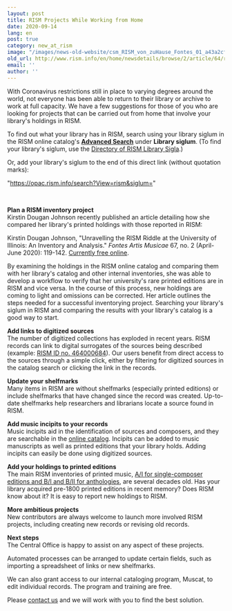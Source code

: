 ```yaml
---
layout: post
title: RISM Projects While Working from Home
date: 2020-09-14
lang: en
post: true
category: new_at_rism
image: "/images/news-old-website/csm_RISM_von_zuHause_Fontes_01_a43a2cfa53.jpg"
old_url: http://www.rism.info/en/home/newsdetails/browse/2/article/64/rism-projects-while-working-from-home.html
email: ''
author: ''
---
```


With Coronavirus restrictions still in place to varying degrees around the world, not everyone has been able to return to their library or archive to work at full capacity. We have a few suggestions for those of you who are looking for projects that can be carried out from home that involve your library's holdings in RISM.   

To find out what your library has in RISM, search using your library siglum in the RISM online catalog's [**Advanced Search**](https://opac.rism.info/advanced-search) under **Library siglum**. (To find your library's siglum, use the [Directory of RISM Library Sigla](/community/development/rism-sigla-directory.html).)   

Or, add your library's siglum to the end of this direct link (without quotation marks):

"https://opac.rism.info/search?View=rism&siglum="

&nbsp;

**Plan a RISM inventory project**  
Kirstin Dougan Johnson recently published an article detailing how she compared her library's printed holdings with those reported in RISM:   

Kirstin Dougan Johnson, "Unravelling the RISM Riddle at the University of Illinois: An Inventory and Analysis." _Fontes Artis Musicae_ 67, no. 2 (April-June 2020): 119-142. [Currently free online](https://muse.jhu.edu/article/758645).   

By examining the holdings in the RISM online catalog and comparing them with her library's catalog and other internal inventories, she was able to develop a workflow to verify that her university's rare printed editions are in RISM and vice versa. In the course of this process, new holdings are coming to light and omissions can be corrected. Her article outlines the steps needed for a successful inventorying project. Searching your library's siglum in RISM and comparing the results with your library's catalog is a good way to start.   

**Add links to digitized sources**  
The number of digitized collections has exploded in recent years. RISM records can link to digital surrogates of the sources being described (example: [RISM ID no. 464000684](https://opac.rism.info/search?id=464000684&View=rism)). Our users benefit from direct access to the sources through a simple click, either by filtering for digitized sources in the catalog search or clicking the link in the records.   

**Update your shelfmarks**  
Many items in RISM are without shelfmarks (especially printed editions) or include shelfmarks that have changed since the record was created. Up-to-date shelfmarks help researchers and librarians locate a source found in RISM.   

**Add music incipits to your records**  
Music incipits aid in the identification of sources and composers, and they are searchable in the [online catalog](https://opac.rism.info/advanced-search). Incipits can be added to music manuscripts as well as printed editions that your library holds. Adding incipits can easily be done using digitized sources.   

**Add your holdings to printed editions**  
The main RISM inventories of printed music, [A/I for single-composer editions and B/I and B/II for anthologies](/publications.html#series-b-bibliographies-organized-by-topic), are several decades old. Has your library acquired pre-1800 printed editions in recent memory? Does RISM know about it? It is easy to report new holdings to RISM.   

**More ambitious projects**  
New contributors are always welcome to launch more involved RISM projects, including creating new records or revising old records.   

**Next steps**  
The Central Office is happy to assist on any aspect of these projects.&nbsp;   

Automated processes can be arranged to update certain fields, such as importing a spreadsheet of links or new shelfmarks.   

We can also grant access to our internal cataloging program, Muscat, to edit individual records. The program and training are free.   

Please [contact us](mailto:contact@rism.info) and we will work with you to find the best solution.

&nbsp;
